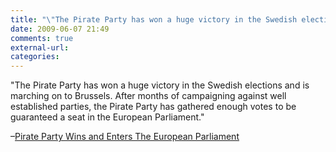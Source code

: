 ```yaml
---
title: "\"The Pirate Party has won a huge victory in the Swedish elections and is march...\""
date: 2009-06-07 21:49
comments: true
external-url:
categories:
---
```

"The Pirate Party has won a huge victory in the Swedish elections and is marching on to Brussels. After months of campaigning against well established parties, the Pirate Party has gathered enough votes to be guaranteed a seat in the European Parliament."

–[Pirate Party Wins and Enters The European Parliament][1]

  [1]: http://torrentfreak.com/pirate-party-wins-and-enters-the-european-parliament-090607/
